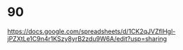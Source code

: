 # 90
https://docs.google.com/spreadsheets/d/1CK2qJVZfIHgl-jPZXtLe1C9n4r1KSzy8yrB2zdu9W6A/edit?usp=sharing
